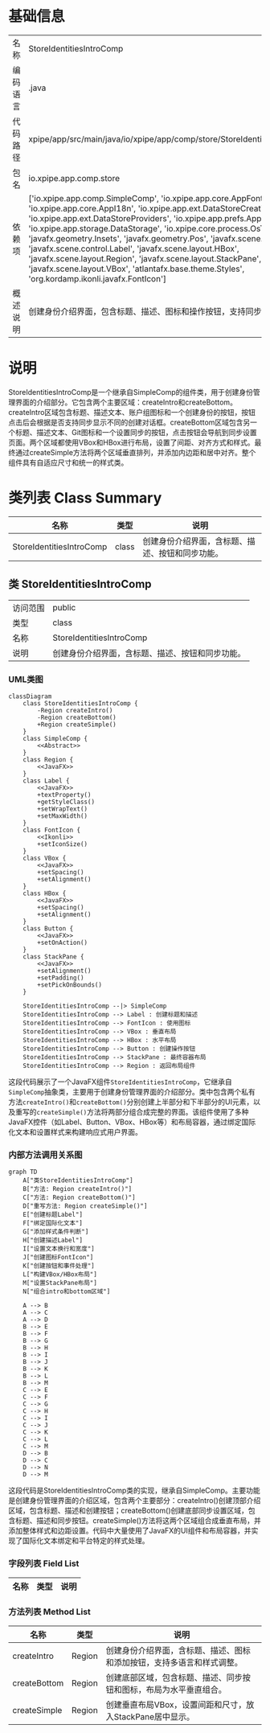 # 基础信息

|      |      |
|------|------|
| 名称 | StoreIdentitiesIntroComp |
| 编码语言 | .java |
| 代码路径 | xpipe/app/src/main/java/io/xpipe/app/comp/store/StoreIdentitiesIntroComp.java |
| 包名 | io.xpipe.app.comp.store |
| 依赖项 | ['io.xpipe.app.comp.SimpleComp', 'io.xpipe.app.core.AppFontSizes', 'io.xpipe.app.core.AppI18n', 'io.xpipe.app.ext.DataStoreCreationCategory', 'io.xpipe.app.ext.DataStoreProviders', 'io.xpipe.app.prefs.AppPrefs', 'io.xpipe.app.storage.DataStorage', 'io.xpipe.core.process.OsType', 'javafx.geometry.Insets', 'javafx.geometry.Pos', 'javafx.scene.control.Button', 'javafx.scene.control.Label', 'javafx.scene.layout.HBox', 'javafx.scene.layout.Region', 'javafx.scene.layout.StackPane', 'javafx.scene.layout.VBox', 'atlantafx.base.theme.Styles', 'org.kordamp.ikonli.javafx.FontIcon'] |
| 概述说明 | 创建身份介绍界面，包含标题、描述、图标和操作按钮，支持同步设置。 |

# 说明

StoreIdentitiesIntroComp是一个继承自SimpleComp的组件类，用于创建身份管理界面的介绍部分。它包含两个主要区域：createIntro和createBottom。createIntro区域包含标题、描述文本、账户组图标和一个创建身份的按钮，按钮点击后会根据是否支持同步显示不同的创建对话框。createBottom区域包含另一个标题、描述文本、Git图标和一个设置同步的按钮，点击按钮会导航到同步设置页面。两个区域都使用VBox和HBox进行布局，设置了间距、对齐方式和样式。最终通过createSimple方法将两个区域垂直排列，并添加内边距和居中对齐。整个组件具有自适应尺寸和统一的样式类。

# 类列表 Class Summary

| 名称   | 类型  | 说明 |
|-------|------|-------------|
| StoreIdentitiesIntroComp | class | 创建身份介绍界面，含标题、描述、按钮和同步功能。 |



## 类 StoreIdentitiesIntroComp

|      |      |
|------|------|
| 访问范围 | public |
| 类型 | class |
| 名称 | StoreIdentitiesIntroComp |
| 说明 | 创建身份介绍界面，含标题、描述、按钮和同步功能。 |


### UML类图

```mermaid
classDiagram
    class StoreIdentitiesIntroComp {
        -Region createIntro()
        -Region createBottom()
        +Region createSimple()
    }
    class SimpleComp {
        <<Abstract>>
    }
    class Region {
        <<JavaFX>>
    }
    class Label {
        <<JavaFX>>
        +textProperty()
        +getStyleClass()
        +setWrapText()
        +setMaxWidth()
    }
    class FontIcon {
        <<Ikonli>>
        +setIconSize()
    }
    class VBox {
        <<JavaFX>>
        +setSpacing()
        +setAlignment()
    }
    class HBox {
        <<JavaFX>>
        +setSpacing()
        +setAlignment()
    }
    class Button {
        <<JavaFX>>
        +setOnAction()
    }
    class StackPane {
        <<JavaFX>>
        +setAlignment()
        +setPadding()
        +setPickOnBounds()
    }

    StoreIdentitiesIntroComp --|> SimpleComp
    StoreIdentitiesIntroComp --> Label : 创建标题和描述
    StoreIdentitiesIntroComp --> FontIcon : 使用图标
    StoreIdentitiesIntroComp --> VBox : 垂直布局
    StoreIdentitiesIntroComp --> HBox : 水平布局
    StoreIdentitiesIntroComp --> Button : 创建操作按钮
    StoreIdentitiesIntroComp --> StackPane : 最终容器布局
    StoreIdentitiesIntroComp --> Region : 返回布局组件
```

这段代码展示了一个JavaFX组件`StoreIdentitiesIntroComp`，它继承自`SimpleComp`抽象类，主要用于创建身份管理界面的介绍部分。类中包含两个私有方法`createIntro()`和`createBottom()`分别创建上半部分和下半部分的UI元素，以及重写的`createSimple()`方法将两部分组合成完整的界面。该组件使用了多种JavaFX控件（如Label、Button、VBox、HBox等）和布局容器，通过绑定国际化文本和设置样式来构建响应式用户界面。


### 内部方法调用关系图

```mermaid
graph TD
    A["类StoreIdentitiesIntroComp"]
    B["方法: Region createIntro()"]
    C["方法: Region createBottom()"]
    D["重写方法: Region createSimple()"]
    E["创建标题Label"]
    F["绑定国际化文本"]
    G["添加样式条件判断"]
    H["创建描述Label"]
    I["设置文本换行和宽度"]
    J["创建图标FontIcon"]
    K["创建按钮和事件处理"]
    L["构建VBox/HBox布局"]
    M["设置StackPane布局"]
    N["组合intro和bottom区域"]

    A --> B
    A --> C
    A --> D
    B --> E
    B --> F
    B --> G
    B --> H
    B --> I
    B --> J
    B --> K
    B --> L
    B --> M
    C --> E
    C --> F
    C --> G
    C --> H
    C --> I
    C --> J
    C --> K
    C --> L
    C --> M
    D --> B
    D --> C
    D --> N
    D --> M
```

这段代码是StoreIdentitiesIntroComp类的实现，继承自SimpleComp。主要功能是创建身份管理界面的介绍区域，包含两个主要部分：createIntro()创建顶部介绍区域，包含标题、描述和创建按钮；createBottom()创建底部同步设置区域，包含标题、描述和同步按钮。createSimple()方法将这两个区域组合成垂直布局，并添加整体样式和边距设置。代码中大量使用了JavaFX的UI组件和布局容器，并实现了国际化文本绑定和平台特定的样式处理。

### 字段列表 Field List

| 名称  | 类型  | 说明 |
|-------|-------|------|

### 方法列表 Method List

| 名称  | 类型  | 说明 |
|-------|-------|------|
| createIntro | Region | 创建身份介绍界面，含标题、描述、图标和添加按钮，支持多语言和样式调整。 |
| createBottom | Region | 创建底部区域，包含标题、描述、同步按钮和图标，布局为水平垂直组合。 |
| createSimple | Region | 创建垂直布局VBox，设置间距和尺寸，放入StackPane居中显示。 |




